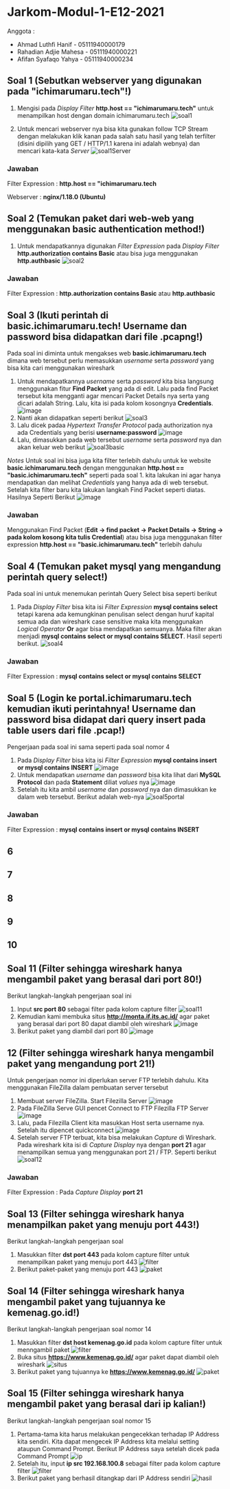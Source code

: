 # Jarkom-Modul-1-E12-2021
Anggota :
- Ahmad Luthfi Hanif	  - 05111940000179
- Rahadian Adjie Mahesa	- 05111940000221
- Afifan Syafaqo Yahya	- 05111940000234
 
## Soal 1 (Sebutkan webserver yang digunakan pada "ichimarumaru.tech"!)
1. Mengisi pada *Display Filter* **http.host == "ichimarumaru.tech"** untuk menampilkan host dengan domain ichimarumaru.tech
![soal1](https://user-images.githubusercontent.com/55140514/134492368-c9acdedd-b9d5-4173-9985-47c23252fa72.png)

2. Untuk mencari webserver nya bisa kita gunakan follow TCP Stream dengan melakukan klik kanan pada salah satu hasil yang telah terfilter (disini dipilih yang GET / HTTP/1.1 karena ini adalah webnya) dan mencari kata-kata *Server*
![soal1Server](https://user-images.githubusercontent.com/55140514/134492375-f04a2029-289a-4ae0-847f-ffc8943e6053.png)

### Jawaban
Filter Expression : **http.host == "ichimarumaru.tech**

Webserver : **nginx/1.18.0 (Ubuntu)**

## Soal 2 (Temukan paket dari web-web yang menggunakan basic authentication method!)
1. Untuk mendapatkannya digunakan *Filter Expression* pada *Display Filter* **http.authorization contains Basic** atau bisa juga menggunakan **http.authbasic**
![soal2](https://user-images.githubusercontent.com/55140514/134683594-d68dd7ba-7b98-4027-af8c-c6af64d540ed.png)

### Jawaban
Filter Expression : **http.authorization contains Basic** atau **http.authbasic**

## Soal 3 (Ikuti perintah di basic.ichimarumaru.tech! Username dan password bisa didapatkan dari file .pcapng!)
Pada soal ini diminta untuk mengakses web **basic.ichimarumaru.tech** dimana web tersebut perlu memasukkan *username* serta *password* yang bisa kita cari menggunakan wireshark
1. Untuk mendapatkannya *username* serta *password* kita bisa langsung menggunakan fitur **Find Packet** yang ada di edit. Lalu pada find Packet tersebut kita mengganti agar mencari Packet Details nya serta yang dicari adalah String. Lalu, kita isi pada kolom kosongnya **Credentials**.
![image](https://user-images.githubusercontent.com/55140514/134686297-2ed6c695-4459-45c6-9b8e-5aee883f59e9.png)
2. Nanti akan didapatkan seperti berikut
![soal3](https://user-images.githubusercontent.com/55140514/134687110-cf3318ce-ed0d-41f8-b435-7bd9193c26a7.png)
3. Lalu dicek padaa *Hypertext Transfer Protocol* pada authorization nya ada Credentials yang berisi **username:password** 
![image](https://user-images.githubusercontent.com/55140514/134686797-47d37d56-196b-477a-972a-c4e1bb30cf9d.png)
4. Lalu, dimasukkan pada web tersebut *username* serta *password* nya dan akan keluar web berikut
![soal3basic](https://user-images.githubusercontent.com/55140514/134686999-b471216f-2e73-440f-a5ea-a6fc7931fb98.png)

*Notes*
Untuk soal ini bisa juga kita filter terlebih dahulu untuk ke website **basic.ichimarumaru.tech** dengan menggunakan **http.host == "basic.ichimarumaru.tech"** seperti pada soal 1. kita lakukan ini agar hanya mendapatkan dan melihat *Credentials* yang hanya ada di web tersebut. Setelah kita filter baru kita lakukan langkah Find Packet seperti diatas. Hasilnya Seperti Berikut
![image](https://user-images.githubusercontent.com/55140514/134687798-02fd0c41-8f01-4985-a9c5-b75cdeb6a189.png)

### Jawaban
Menggunakan Find Packet (**Edit -> find packet -> Packet Details -> String -> pada kolom kosong kita tulis Credential**)
atau bisa juga menggunakan filter expression **http.host == "basic.ichimarumaru.tech"** terlebih dahulu

## Soal 4 (Temukan paket mysql yang mengandung perintah query select!)
Pada soal ini untuk menemukan perintah Query Select bisa seperti berikut
1. Pada *Display Filter* bisa kita isi *Filter Expression* **mysql contains select** tetapi karena ada kemungkinan penulisan select dengan huruf kapital semua ada dan wireshark case sensitive maka kita menggunakan *Logical Operator* **Or** agar bisa mendapatkan semuanya. Maka filter akan menjadi **mysql contains select or mysql contains SELECT**. Hasil seperti berikut.
![soal4](https://user-images.githubusercontent.com/55140514/134679265-356b552a-5984-4964-b9a1-a3381d66e6dc.png)

### Jawaban
Filter Expression : **mysql contains select or mysql contains SELECT**

## Soal 5 (Login ke portal.ichimarumaru.tech kemudian ikuti perintahnya! Username dan password bisa didapat dari query insert pada table users dari file .pcap!)
Pengerjaan pada soal ini sama seperti pada soal nomor 4
1. Pada *Display Filter* bisa kita isi *Filter Expression* **mysql contains insert or mysql contains INSERT**
![image](https://user-images.githubusercontent.com/55140514/134700609-ed63596f-766d-4061-b5b9-3a03dead716e.png)
2. Untuk mendapatkan *username* dan *password* bisa kita lihat dari **MySQL Protocol** dan pada **Statement** diliat *values* nya
![image](https://user-images.githubusercontent.com/55140514/134706330-e4f50f43-a4fa-4289-8588-9fe28ec271c2.png)
3. Setelah itu kita ambil *username* dan *password* nya dan dimasukkan ke dalam web tersebut. Berikut adalah web-nya
![soal5portal](https://user-images.githubusercontent.com/55140514/134680387-f49aade5-b050-41e2-b005-05791641d708.png)

### Jawaban
Filter Expression : **mysql contains insert or mysql contains INSERT**

## 6

## 7
## 8
## 9
## 10
## Soal 11 (Filter sehingga wireshark hanya mengambil paket yang berasal dari port 80!)
Berikut langkah-langkah pengerjaan soal ini
1. Input **src port 80** sebagai filter pada kolom capture filter
![soal11](https://raw.githubusercontent.com/ALuthfiH/Image/image/Screenshot%20(233).png)
2. Kemudian kami membuka situs **http://monta.if.its.ac.id/** agar paket yang berasal dari port 80 dapat diambil oleh wireshark
![image](https://raw.githubusercontent.com/ALuthfiH/Image/image/Screenshot%20(234).png)
3. Berikut paket yang diambil dari port 80
![image](https://raw.githubusercontent.com/ALuthfiH/Image/image/Screenshot%20(235).png)

## 12 (Filter sehingga wireshark hanya mengambil paket yang mengandung port 21!)
Untuk pengerjaan nomor ini diperlukan server FTP terlebih dahulu. Kita menggunakan FileZilla dalam pembuatan server tersebut
1. Membuat server FileZilla. Start Filezilla Server
![image](https://user-images.githubusercontent.com/55140514/134707335-b4ce7080-1a55-448f-80b0-045aaffbd612.png)
2. Pada FileZilla Serve GUI pencet Connect to FTP Filezilla FTP Server
![image](https://user-images.githubusercontent.com/55140514/134707538-3070ef76-747a-4581-af51-e9d11b933bff.png)
3. Lalu, pada Filezilla Client kita masukkan Host serta username nya. Setelah itu dipencet quickconnect
![image](https://user-images.githubusercontent.com/55140514/134707676-de8f2ab9-f9e4-47f0-b675-abc4cb3b0cca.png)
4. Setelah server FTP terbuat, kita bisa melakukan *Capture* di Wireshark. Pada wireshark kita isi di *Capture Display* nya dengan **port 21** agar menampilkan semua yang menggunakan port 21 / FTP. Seperti berikut
![soal12](https://user-images.githubusercontent.com/55140514/134503887-0ad07ed6-c8f2-4165-b586-e03ffabbc02b.png)

### Jawaban
Filter Expression : Pada *Capture Display* **port 21**

## Soal 13 (Filter sehingga wireshark hanya menampilkan paket yang menuju port 443!)
Berikut langkah-langkah pengerjaan soal
1. Masukkan filter **dst port 443** pada kolom capture filter untuk menampilkan paket yang menuju port 443
![filter](https://raw.githubusercontent.com/ALuthfiH/Image/main/Screenshot%20(243).png)
3. Berikut paket-paket yang menuju port 443 
![paket](https://raw.githubusercontent.com/ALuthfiH/Image/main/Screenshot%20(244).png)

## Soal 14 (Filter sehingga wireshark hanya mengambil paket yang tujuannya ke kemenag.go.id!)
Berikut langkah-langkah pengerjaan soal nomor 14
1. Masukkan filter **dst host kemenag.go.id** pada kolom capture filter untuk menngambil paket
![filter](https://raw.githubusercontent.com/ALuthfiH/Image/main/Screenshot%20(239).png)
3. Buka situs **https://www.kemenag.go.id/** agar paket dapat diambil oleh wireshark
![situs](https://raw.githubusercontent.com/ALuthfiH/Image/main/Screenshot%20(240).png)
5. Berikut paket yang tujuannya ke **https://www.kemenag.go.id/**
![paket](https://raw.githubusercontent.com/ALuthfiH/Image/main/Screenshot%20(241).png)

## Soal 15 (Filter sehingga wireshark hanya mengambil paket yang berasal dari ip kalian!)
Berikut langkah-langkah pengerjaan soal nomor 15
1. Pertama-tama kita harus melakukan pengecekkan terhadap IP Address kita sendiri. Kita dapat mengecek IP Address kita melalui setting ataupun Command Prompt. Berikut IP Address saya setelah dicek pada Command Prompt
![ip](https://raw.githubusercontent.com/ALuthfiH/Image/image/Capture2.JPG)
2. Setelah itu, input **ip src 192.168.100.8** sebagai filter pada kolom capture filter
![filter](https://raw.githubusercontent.com/ALuthfiH/Image/image/Screenshot%20(236).png)
3. Berikut paket yang berhasil ditangkap dari IP Address sendiri
![hasil](https://raw.githubusercontent.com/ALuthfiH/Image/image/Screenshot%20(237).png)

